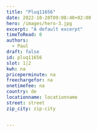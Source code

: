 ```yaml
---
title: "Pluq11656"
date: 2022-10-28T09:08:40+02:00
hero: /images/hero-3.jpg
excerpt: "A default excerpt"
timeToRead: 0
authors:
  - Paul
draft: false
id: pluq11656
slot: 1|2
kwh: na
priceperminute: na
freechargefor: na
onetimefee: na
country: de
locationname: locationname
street: street
zip_city: zip-city


---
```

